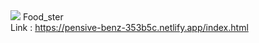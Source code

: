 <img src="https://i.ibb.co/ckPL3Zc/Web-1366-1.png" />
Food_ster<br />
Link : <a  href="https://pensive-benz-353b5c.netlify.app/index.html">https://pensive-benz-353b5c.netlify.app/index.html</a>
